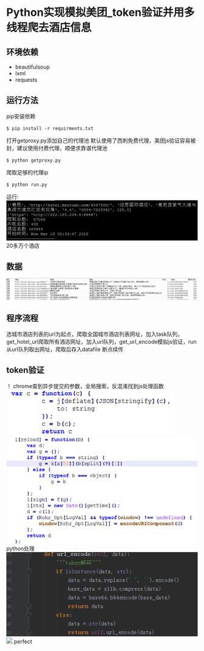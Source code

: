 Python实现模拟美团_token验证并用多线程爬去酒店信息
==============
环境依赖
--------------
 * beautifulsoup
 * lxml
 * requests

运行方法
--------------
pip安装依赖
~~~
$ pip install -r requirments.txt
~~~

打开getproxy.py添加自己的代理池
默认使用了西刺免费代理，美团js验证容易被封，建议使用付费代理，顺便求靠谱代理池
~~~
$ python getproxy.py
~~~
爬取足够的代理ip
~~~
$ python run.py
~~~
运行:
![](./image/run.jpg)
20多万个酒店

数据
--------------
![](./image/datafile.jpg)

程序流程
--------------
选城市酒店列表的url为起点，爬取全国城市酒店列表网址，加入task队列，get_hotel_url爬取所有酒店网址，加入url队列，get_url_encode模拟js验证，run从url队列取出网址，爬取后存入datafile
断点续传

token验证
--------------
！[](./image/verify1.jpg)
chrome查到异步提交的参数，全局搜索，反混淆找到js处理函数
![](./image/verify2.jpg)
![](./image/verify3.jpg)
python处理
![](./image/verify4.jpg)
![](./image/veryfy5.jpg)
perfect
